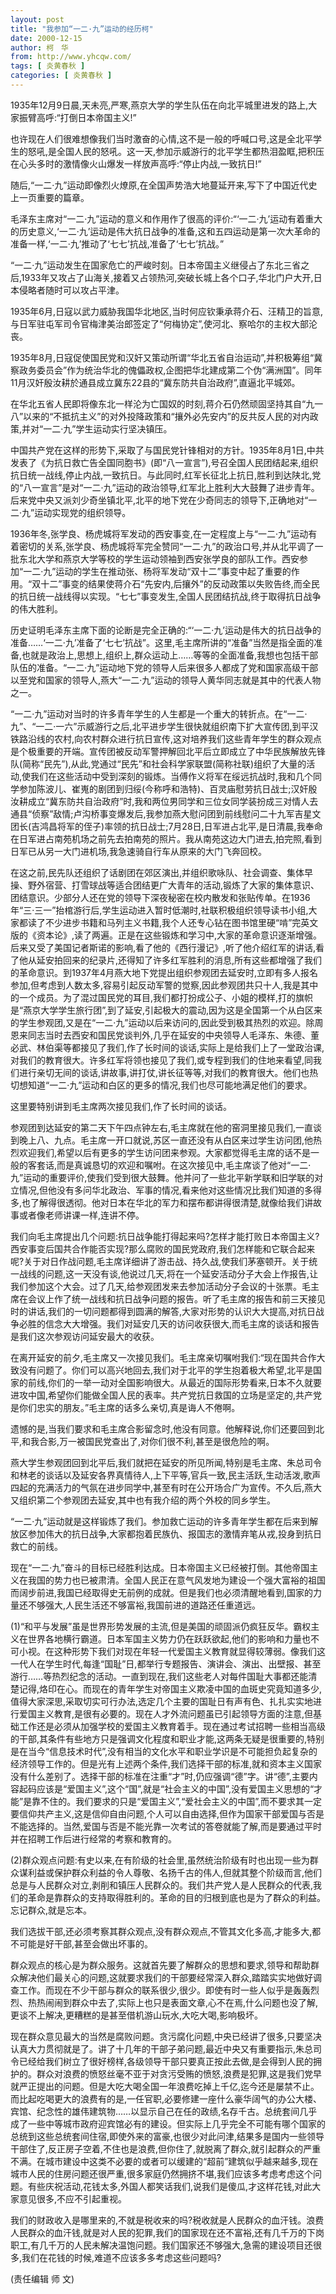 ```yaml
---
layout: post
title: "我参加“一二·九”运动的经历柯"
date: 2000-12-15
author: 柯　华
from: http://www.yhcqw.com/
tags: [ 炎黄春秋 ]
categories: [ 炎黄春秋 ]
---
```




1935年12月9日晨,天未亮,严寒,燕京大学的学生队伍在向北平城里进发的路上,大家振臂高呼:“打倒日本帝国主义!”


也许现在人们很难想像我们当时激奋的心情,这不是一般的呼喊口号,这是全北平学生的怒吼,是全国人民的怒吼。这一天,参加示威游行的北平学生都热泪盈眶,把积压在心头多时的激情像火山爆发一样放声高呼:“停止内战,一致抗日!”

随后,“一二·九”运动即像烈火燎原,在全国声势浩大地蔓延开来,写下了中国近代史上一页重要的篇章。


毛泽东主席对“一二·九”运动的意义和作用作了很高的评价:“‘一二·九’运动有着重大的历史意义,‘一二·九’运动是伟大抗日战争的准备,这和五四运动是第一次大革命的准备一样,‘一二·九’推动了‘七七’抗战,准备了‘七七’抗战。”


“一二·九”运动发生在国家危亡的严峻时刻。日本帝国主义继侵占了东北三省之后,1933年又攻占了山海关,接着又占领热河,突破长城上各个口子,华北门户大开,日本侵略者随时可以攻占平津。


1935年6月,日寇以武力威胁我国华北地区,当时何应钦秉承蒋介石、汪精卫的旨意,与日军驻屯军司令官梅津美治郎签定了“何梅协定”,使河北、察哈尔的主权大部沦丧。


1935年8月,日寇促使国民党和汉奸又策动所谓“华北五省自治运动”,并积极筹组“冀察政务委员会”作为统治华北的傀儡政权,企图把华北建成第二个伪“满洲国”。同年11月汉奸殷汝耕於通县成立冀东22县的“冀东防共自治政府”,直逼北平城郊。


在华北五省人民即将像东北一样沦为亡国奴的时刻,蒋介石仍然顽固坚持其自“九一八”以来的“不抵抗主义”的对外投降政策和“攘外必先安内”的反共反人民的对内政策,并对“一二·九”学生运动实行坚决镇压。


中国共产党在这样的形势下,采取了与国民党针锋相对的方针。1935年8月1日,中共发表了《为抗日救亡告全国同胞书》(即“八一宣言”),号召全国人民团结起来,组织抗日统一战线,停止内战,一致抗日。与此同时,红军长征北上抗日,胜利到达陕北,党的“八一宣言”是对“一二·九”运动的政治领导,红军北上胜利大大鼓舞了进步青年。后来党中央又派刘少奇坐镇北平,北平的地下党在少奇同志的领导下,正确地对“一二·九”运动实现党的组织领导。


1936年冬,张学良、杨虎城将军发动的西安事变,在一定程度上与“一二·九”运动有着密切的关系,张学良、杨虎城将军完全赞同“一二·九”的政治口号,并从北平调了一批东北大学和燕京大学等校的学生运动领袖到西安张学良的部队工作。西安参加“一二·九”运动的学生在推动张、杨将军发动“双十二”事变中起了重要的作用。“双十二”事变的结果使蒋介石“先安内,后攘外”的反动政策以失败告终,而全民的抗日统一战线得以实现。“七七”事变发生,全国人民团结抗战,终于取得抗日战争的伟大胜利。


历史证明毛泽东主席下面的论断是完全正确的:“‘一二·九’运动是伟大的抗日战争的准备……‘一二·九’准备了‘七七’抗战”。这里,毛主席所讲的“准备”当然是指全面的准备,也就是政治上,思想上,组织上,群众运动上……等等的全面准备,我想也包括干部队伍的准备。“一二·九”运动地下党的领导人后来很多人都成了党和国家高级干部以至党和国家的领导人,燕大“一二·九”运动的领导人黄华同志就是其中的代表人物之一。


“一二·九”运动对当时的许多青年学生的人生都是一个重大的转折点。在“一二·九”、“一二·一六”示威游行之后,北平进步学生很快就组织南下扩大宣传团,到平汉铁路沿线的农村,向农村群众进行抗日宣传,这对培养我们这些青年学生的群众观点是个极重要的开端。宣传团被反动军警押解回北平后立即成立了中华民族解放先锋队(简称“民先”),从此,党通过“民先”和社会科学家联盟(简称社联)组织了大量的活动,使我们在这些活动中受到深刻的锻炼。当傅作义将军在绥远抗战时,我和几个同学参加陈波儿、崔嵬的剧团到归绥(今称呼和浩特)、百灵庙慰劳抗日战士;汉奸殷汝耕成立“冀东防共自治政府”时,我和两位男同学和三位女同学装扮成三对情人去通县“侦察”敌情;卢沟桥事变爆发后,我参加燕大慰问团到前线慰问二十九军吉星文团长(吉鸿昌将军的侄子)率领的抗日战士;7月28日,日军进占北平,是日清晨,我奉命在日军进占南苑机场之前先去拍南苑的照片。我从南苑这边大门进去,拍完照,看到日军已从另一大门进机场,我急速骑自行车从原来的大门飞奔回校。


在这之前,民先队还组织了话剧团在郊区演出,并组织歌咏队、社会调查、集体早操、野外宿营、打雪球战等适合团结更广大青年的活动,锻炼了大家的集体意识、团结意识。少部分人还在党的领导下深夜秘密在校内散发和张贴传单。在1936年“三·三一”抬棺游行后,学生运动进入暂时低潮时,社联积极组织领导读书小组,大家都读了不少进步书籍和马列主义书籍,我个人还专心钻在图书馆里硬“啃”完英文版的《资本论》,读了两遍。正是在这些锻炼和学习中,大家的革命意识逐渐增强。后来又受了美国记者斯诺的影响,看了他的《西行漫记》,听了他介绍红军的讲话,看了他从延安拍回来的纪录片,还得知了许多红军胜利的消息,所有这些都增强了我们的革命意识。到1937年4月燕大地下党提出组织参观团去延安时,立即有多人报名参加,但考虑到人数太多,容易引起反动军警的觉察,因此参观团共只十人,我是其中的一个成员。为了混过国民党的耳目,我们都打扮成公子、小姐的模样,打的旗帜是“燕京大学学生旅行团”,到了延安,引起极大的震动,因为这是全国第一个从白区来的学生参观团,又是在“一二·九”运动以后来访问的,因此受到极其热烈的欢迎。除周恩来同志当时去西安和国民党谈判外,几乎在延安的中央领导人毛泽东、朱德、董必武、林伯渠等都接见了我们,作了长时间的谈话,实际上是给我们上了一堂政治课,对我们的教育很大。许多红军将领也接见了我们,或专程到我们的住地来看望,同我们进行亲切无间的谈话,讲故事,讲打仗,讲长征等等,对我们的教育很大。他们也热切想知道“一二·九”运动和白区的更多的情况,我们也尽可能地满足他们的要求。

这里要特别讲到毛主席两次接见我们,作了长时间的谈话。


参观团到达延安的第二天下午四点钟左右,毛主席就在他的窑洞里接见我们,一直谈到晚上八、九点。毛主席一开口就说,苏区一直还没有从白区来过学生访问团,他热烈欢迎我们,希望以后有更多的学生访问团来参观。大家都觉得毛主席的话不是一般的客套话,而是真诚恳切的欢迎和嘱咐。在这次接见中,毛主席谈了他对“一二·九”运动的重要评价,使我们受到很大鼓舞。他并问了一些北平新学联和旧学联的对立情况,但他没有多问华北政治、军事的情况,看来他对这些情况比我们知道的多得多,也了解得很透彻。他对日本在华北的军力和摆布都讲得很清楚,就像给我们讲故事或者像老师讲课一样,连讲不停。


我们向毛主席提出几个问题:抗日战争能打得起来吗?怎样才能打败日本帝国主义?西安事变后国共合作能否实现?那么腐败的国民党政府,我们怎样能和它联合起来呢?关于对日作战问题,毛主席详细讲了游击战、持久战,使我们茅塞顿开。关于统一战线的问题,这一天没有谈,他说过几天,将在一个延安活动分子大会上作报告,让我们参加这个大会。过了几天,给参观团发来去参加活动分子会议的十张票。毛主席在会议上作了统一战线和抗日战争问题的报告。听了毛主席的报告和前三天接见时的讲话,我们的一切问题都得到圆满的解答,大家对形势的认识大大提高,对抗日战争必胜的信念大大增强。我们对延安几天的访问收获很大,而毛主席的谈话和报告是我们这次参观访问延安最大的收获。


在离开延安的前夕,毛主席又一次接见我们。毛主席亲切嘱咐我们:“现在国共合作大致没有问题了。你们可以高兴地回去,我们对于北平的学生抱着极大希望,北平是国家的前线,你们的一举一动对全国影响很大。从最近的国际形势看来,日本不久就要进攻中国,希望你们能做全国人民的表率。共产党抗日救国的立场是坚定的,共产党是你们忠实的朋友。”毛主席的话多么亲切,真是诲人不倦啊。

遗憾的是,当我们要求和毛主席合影留念时,他没有同意。他解释说,你们还要回到北平,和我合影,万一被国民党查出了,对你们很不利,甚至是很危险的啊。


燕大学生参观团回到北平后,我们就把在延安的所见所闻,特别是毛主席、朱总司令和林老的谈话以及延安各界真情待人,上下平等,官兵一致,民主活跃,生动活泼,歌声四起的充满活力的气氛在进步同学中,甚至有时在公开场合广为宣传。不久后,燕大又组织第二个参观团去延安,其中也有我介绍的两个外校的同乡学生。


“一二·九”运动就是这样锻炼了我们。参加救亡运动的许多青年学生都在后来到解放区参加伟大的抗日战争,大家都抱着民族仇、报国志的激情弃笔从戎,投身到抗日救亡的前线。


现在“一二·九”奋斗的目标已经胜利达成。日本帝国主义已经被打倒。其他帝国主义在我国的势力也已被肃清。全国人民正在意气风发地为建设一个强大富裕的祖国而阔步前进,我国已经取得史无前例的成就。但是我们也必须清醒地看到,国家的力量还不够强大,人民生活还不够富裕,我国前进的道路还任重道远。


(1)“和平与发展”虽是世界形势发展的主流,但是美国的顽固派仍疯狂反华。霸权主义在世界各地横行霸道。日本军国主义势力仍在跃跃欲起,他们的影响和力量也不可小视。在这种形势下我们对现在年轻一代爱国主义教育就显得较薄弱。像我们这一代人在学生时代,每逢“国耻”日,都举行专题报告、演讲会、演出、出壁报、甚至游行……等热烈纪念的活动。一直到现在,我们这些老人对每件国耻大事都还能清楚记得,烙印在心。而现在的青年学生对帝国主义欺凌中国的血斑史究竟知道多少,值得大家深思,采取切实可行办法,选定几个主要的国耻日有声有色、扎扎实实地进行爱国主义教育,是很有必要的。现在人才外流问题虽已引起领导方面的注意,但基础工作还是必须从加强学校的爱国主义教育着手。现在通过考试招聘一些相当高级的干部,其条件有些地方只是强调文化程度和职业才能,这两条无疑是很重要的,特别是在当今“信息技术时代”,没有相当的文化水平和职业学识是不可能担负起复杂的经济领导工作的。但是光有上述两个条件,我们选择干部的标准,就和资本主义国家没有什么差别了。选择干部的标准在注重“才”时,仍应强调“德”字。讲“德”,主要内容起码应该是“爱国主义”,这个“国”,就是“社会主义的中国”,没有爱国主义思想的“才能”是靠不住的。我们要求的只是“爱国主义”,“爱社会主义的中国”,而不要求其一定要信仰共产主义,这是信仰自由问题,个人可以自由选择,但作为国家干部爱国与否是不能选择的。当然,爱国与否是不能光靠一次考试的答卷就能了解,而是要通过平时并在招聘工作后进行经常的考察和教育的。


(2)群众观点问题:有史以来,在有阶级的社会里,虽然统治阶级有时也出现一些为群众谋利益或保护群众利益的令人尊敬、名扬千古的伟人,但就其整个阶级而言,他们总是与人民群众对立,剥削和镇压人民群众的。我们共产党人是人民群众的代表,我们的革命是靠群众的支持取得胜利的。革命的目的归根到底也是为了群众的利益。忘记群众,就是忘本。

我们选拔干部,还必须考察其群众观点,没有群众观点,不管其文化多高,才能多大,都不可能是好干部,甚至会做出坏事的。


群众观点的核心是为群众服务。这就首先要了解群众的思想和要求,领导和帮助群众解决他们最关心的问题,这就要求我们的干部要经常深入群众,踏踏实实地做好调查工作。而现在不少干部与群众的联系很少,很少。即使有时一些人似乎是轰轰烈烈、热热闹闹到群众中去了,实际上也只是表面文章,心不在焉,什么问题也没了解,更谈不上解决,更糟糕的是甚至借机游山玩水,大吃大喝,影响极坏。


现在群众意见最大的当然是腐败问题。贪污腐化问题,中央已经讲了很多,只要坚决认真大力贯彻就是了。讲了十几年的干部子弟问题,最近中央又有重要指示,朱总司令已经给我们树立了很好榜样,各级领导干部只要真正按此去做,是会得到人民的拥护的。群众对浪费的愤怒丝毫不亚于对贪污受贿的愤怒,浪费是犯罪,这是我们党早就严正提出的问题。但是大吃大喝全国一年浪费吃掉上千亿,迄今还是屡禁不止。而比起吃喝更大的浪费有的是,一任官职,必要修建一座什么豪华阔气的办公大楼、宾馆、纪念性的雄伟建筑物……以显示自己在任的政绩,名存千古。总统套间几乎成了一些中等城市政府迎宾馆必有的建设。但实际上几乎完全不可能有哪个国家的总统到这些总统套间住宿,即使外来的富豪,也很少对此问津,结果多是国内一些领导干部住了,反正房子空着,不住也是浪费,但你住了,就脱离了群众,就引起群众的严重不满。在城市建设中这类不必要的或者可以缓建的“超前”建筑似乎越来越多,现在城市人民的住房问题还很严重,很多家庭仍然拥挤不堪,我们应该多考虑考虑这个问题。有些庆祝活动,花钱太多,外国人都笑话我们,说我们是傻瓜,才这样花钱,对此大家意见很多,不应不引起重视。


我们的财政收入是哪里来的,不就是税收来的吗?税收就是人民群众的血汗钱。浪费人民群众的血汗钱,就是对人民的犯罪,我们的国家现在还不富裕,还有几千万的下岗职工,有几千万的人民未解决温饱问题。我们国家还不够强大,急需的建设项目还很多,我们在花钱的时候,难道不应该多多考虑这些问题吗?

(责任编辑 师 文)



